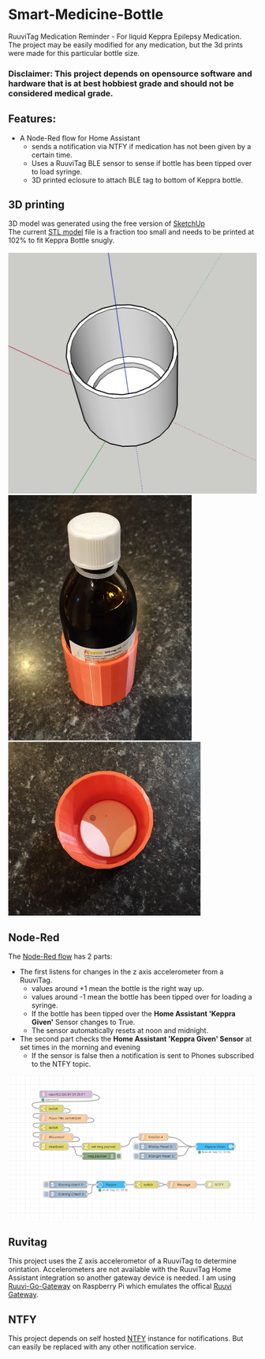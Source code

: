 # Smart-Medicine-Bottle
RuuviTag Medication Reminder - For liquid Keppra Epilepsy Medication. <br>
The project may be easily modified for any medication, but the 3d prints were made for this particular bottle size.

### Disclaimer: This project depends on opensource software and hardware that is at best hobbiest grade and should not be considered medical grade.


## Features:
- A Node-Red flow for Home Assistant
  - sends a notification via NTFY if medication has not been given by a certain time.
  - Uses a RuuviTag BLE sensor to sense if bottle has been tipped over to load syringe.
  - 3D printed eclosure to attach BLE tag to bottom of Keppra bottle. 

## 3D printing
3D model was generated using the free version of [SketchUp](https://www.sketchup.com/plans-and-pricing/sketchup-free) <br>
The current [STL model](https://github.com/Farmer-Eds-Shed/Smart-Medicine-Bottle/blob/main/Bottle%20sensor%20(1).stl) file is a fraction too small and needs to be printed at 102% to fit Keppra Bottle snugly. <br> 
<br>
![Bottle Sensor](https://github.com/Farmer-Eds-Shed/Smart-Medicine-Bottle/blob/main/Bottle%20Sensor.png?raw=true)
![Bottle](https://github.com/Farmer-Eds-Shed/Smart-Medicine-Bottle/blob/main/Bottle.png?raw=true)
![RuuviTag](https://github.com/Farmer-Eds-Shed/Smart-Medicine-Bottle/blob/main/RuuviTag.png?raw=true)

## Node-Red
The [Node-Red flow](https://github.com/Farmer-Eds-Shed/Smart-Medicine-Bottle/blob/main/Node-Red-HA-flow.json) has 2 parts:
- The first listens for changes in the z axis accelerometer from a RuuviTag.
  - values around +1 mean the bottle is the right way up.
  - values around -1 mean the bottle has been tipped over for loading a syringe.
  - If the bottle has been tipped over the **Home Assistant 'Keppra Given'** Sensor changes to True.
  - The sensor automatically resets at noon and midnight.
- The second part checks the **Home Assistant 'Keppra Given' Sensor** at set times in the morning and evening
  - If the sensor is false then a notification is sent to Phones subscribed to the NTFY topic.

![Node-Red](https://github.com/Farmer-Eds-Shed/Smart-Medicine-Bottle/blob/main/node-red.png?raw=true)

## Ruvitag
This project uses the Z axis accelerometor of a RuuviTag to determine orintation. Accelerometers are not available with the RuuviTag Home Assistant integration so another gateway device is needed. I am using [Ruuvi-Go-Gateway](https://github.com/Scrin/ruuvi-go-gateway) on Raspberry Pi which emulates the offical [Ruuvi Gateway](https://ruuvi.com/gateway/). 

## NTFY
This project depends on self hosted  [NTFY](https://docs.ntfy.sh/install/) instance for notifications.
But can easily be replaced with any other notification service.
